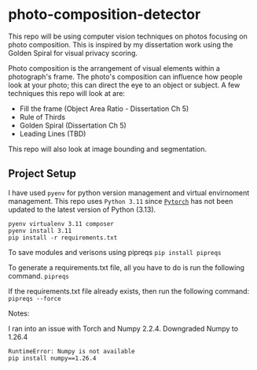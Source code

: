 # photo-composition-detector

This repo will be using computer vision techniques on photos focusing on photo composition. This is inspired by my dissertation work using the Golden Spiral for visual privacy scoring. 

Photo composition is the arrangement of visual elements within a photograph's frame. The photo's composition can influence how people look at your photo; this can direct the eye to an object or subject. A few techniques this repo will look at are: 
- Fill the frame (Object Area Ratio - Dissertation Ch 5)
- Rule of Thirds 
- Golden Spiral (Dissertation Ch 5)
- Leading Lines (TBD)

This repo will also look at image bounding and segmentation.


## Project Setup 
I have used ```pyenv``` for python version management and virtual envirnoment management.
This repo uses ```Python 3.11``` since [```Pytorch```](https://pytorch.org/get-started/locally/) has not been updated to the latest version of Python (3.13).

```
pyenv virtualenv 3.11 composer
pyenv install 3.11
pip install -r requirements.txt
```

To save modules and verisons using pipreqs
```pip install pipreqs```

To generate a requirements.txt file, all you have to do is run the following command.
``` pipreqs ```

If the requirements.txt file already exists, then run the following command:
``` pipreqs --force ```


Notes: 

I ran into an issue with Torch and Numpy 2.2.4. Downgraded Numpy to 1.26.4
```
RuntimeError: Numpy is not available
pip install numpy==1.26.4
```